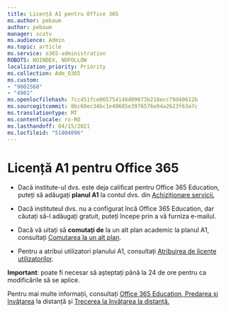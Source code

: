 ```yaml
---
title: Licență A1 pentru Office 365
ms.author: pebaum
author: pebaum
manager: scotv
ms.audience: Admin
ms.topic: article
ms.service: o365-administration
ROBOTS: NOINDEX, NOFOLLOW
localization_priority: Priority
ms.collection: Adm_O365
ms.custom:
- "9002568"
- "4981"
ms.openlocfilehash: 7cc451fce065754146d09073b218ecc79d49612b
ms.sourcegitcommit: 8bc60ec34bc1e40685e3976576e04a2623f63a7c
ms.translationtype: MT
ms.contentlocale: ro-RO
ms.lasthandoff: 04/15/2021
ms.locfileid: "51804096"
---
```

# <a name="a1-license-for-office-365"></a>Licență A1 pentru Office 365

- Dacă institute-ul dvs. este deja calificat pentru Office 365 Education, puteți să adăugați **planul A1** la contul dvs. din [Achiziționare servicii.](https://docs.microsoft.com/microsoft-365/commerce/buy-another-subscription#buy-another-subscription)

- Dacă instituteul dvs. nu a configurat încă Office 365 Education, dar căutați [](https://www.microsoft.com/education/products/office) să-l adăugați gratuit, puteți începe prin a vă furniza e-mailul.

- Dacă vă uitați să **comutați de** la un alt plan academic la planul A1, consultați [Comutarea la un alt plan](https://docs.microsoft.com/microsoft-365/commerce/subscriptions/switch-plans-manually).

- Pentru a atribui utilizatori planului A1, consultați [Atribuirea de licențe utilizatorilor](https://docs.microsoft.com/microsoft-365/admin/manage/assign-licenses-to-users).

**Important**: poate fi necesar să așteptați până la 24 de ore pentru ca modificările să se aplice.

Pentru mai multe informații, consultați [Office 365 Education, Predarea și învățarea](https://support.office.com/article/remote-teaching-and-learning-in-office-365-education-f651ccae-7b65-478b-8366-51bb884025c4) la distanță și [Trecerea la învățarea la distanță.](https://www.microsoft.com/education/remote-learning)
